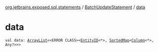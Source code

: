 [org.jetbrains.exposed.sql.statements](../index.md) / [BatchUpdateStatement](index.md) / [data](.)

# data

`val data: `[`ArrayList`](http://docs.oracle.com/javase/6/docs/api/java/util/ArrayList.html)`<<ERROR CLASS><`[`EntityID`](../../org.jetbrains.exposed.dao/-entity-i-d/index.md)`<*>, `[`SortedMap`](http://docs.oracle.com/javase/6/docs/api/java/util/SortedMap.html)`<`[`Column`](../../org.jetbrains.exposed.sql/-column/index.md)`<*>, Any?>>>`